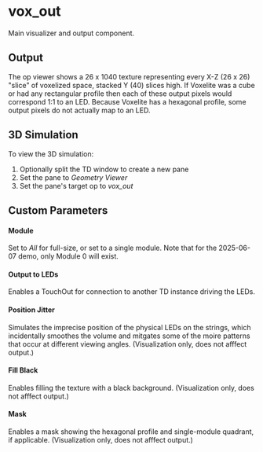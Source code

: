# vox_out

Main visualizer and output component.

## Output

The op viewer shows a 26 x 1040 texture representing every X-Z (26 x 26) "slice" of voxelized space, stacked Y (40) slices high. If Voxelite was a cube or had any rectangular profile then each of these output pixels would correspond 1:1 to an LED. Because Voxelite has a hexagonal profile, some output pixels do not actually map to an LED.

## 3D Simulation

To view the 3D simulation:

1. Optionally split the TD window to create a new pane
2. Set the pane to _Geometry Viewer_
3. Set the pane's target op to _vox_out_

## Custom Parameters

#### Module

Set to _All_ for full-size, or set to a single module. Note that for the 2025-06-07 demo, only Module 0 will exist.

#### Output to LEDs

Enables a TouchOut for connection to another TD instance driving the LEDs.

#### Position Jitter

Simulates the imprecise position of the physical LEDs on the strings, which incidentally smoothes the volume and mitgates some of the moire patterns that occur at different viewing angles. (Visualization only, does not afffect output.)

#### Fill Black

Enables filling the texture with a black background. (Visualization only, does not afffect output.)

#### Mask

Enables a mask showing the hexagonal profile and single-module quadrant, if applicable. (Visualization only, does not afffect output.)
